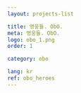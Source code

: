 ```yaml
---
layout: projects-list

title: 영웅들. ObO.
meta: 영웅들. ObO.
logo: obo_1.png
order: 1

category: obo

lang: kr
ref: obo_heroes
---
```

